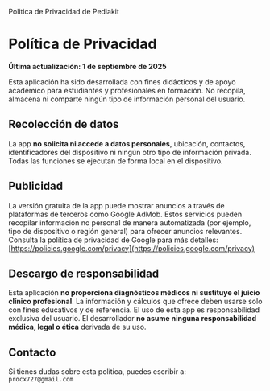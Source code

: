 Politica de Privacidad de Pediakit

# Política de Privacidad

**Última actualización: 1 de septiembre de 2025**

Esta aplicación ha sido desarrollada con fines didácticos y de apoyo académico para estudiantes y profesionales en formación. No recopila, almacena ni comparte ningún tipo de información personal del usuario.

## Recolección de datos

La app **no solicita ni accede a datos personales**, ubicación, contactos, identificadores del dispositivo ni ningún otro tipo de información privada. Todas las funciones se ejecutan de forma local en el dispositivo.

## Publicidad

La versión gratuita de la app puede mostrar anuncios a través de plataformas de terceros como Google AdMob. Estos servicios pueden recopilar información no personal de manera automatizada (por ejemplo, tipo de dispositivo o región general) para ofrecer anuncios relevantes. Consulta la política de privacidad de Google para más detalles:  
[https://policies.google.com/privacy](https://policies.google.com/privacy)

## Descargo de responsabilidad

Esta aplicación **no proporciona diagnósticos médicos ni sustituye el juicio clínico profesional**. La información y cálculos que ofrece deben usarse solo con fines educativos y de referencia. El uso de esta app es responsabilidad exclusiva del usuario. El desarrollador **no asume ninguna responsabilidad médica, legal o ética** derivada de su uso.

## Contacto

Si tienes dudas sobre esta política, puedes escribir a:  
`procx727@gmail.com`







